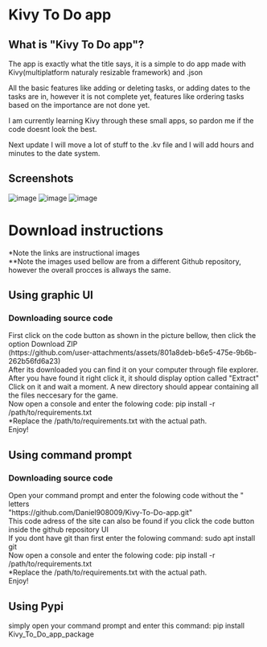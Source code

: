 # Kivy To Do app
## What is "Kivy To Do app"?
<p>The app is exactly what the title says, it is a simple to do app made with Kivy(multiplatform naturaly resizable framework) and .json</p>
<p>All the basic features like adding or deleting tasks, or adding dates to the tasks are in, however it is not complete yet, features like ordering tasks based on the importance are not done yet.</p>
<p>I am currently learning Kivy through these small apps, so pardon me if the code doesnt look the best.</p>
<p>Next update I will move a lot of stuff to the .kv file and I will add hours and minutes to the date system.</p>

## Screenshots
![image](https://github.com/user-attachments/assets/9db2ace6-7d98-43d2-a0fb-efcd9aa9a192)
![image](https://github.com/user-attachments/assets/589104b6-91a3-4ac7-8a3d-968189d9aac6)
![image](https://github.com/user-attachments/assets/dcd82d73-46be-4b3d-b49d-b04ee9faaa8f)

<h1>Download instructions</h1>
*Note the links are instructional images <br>
**Note the images used bellow are from a different Github repository, however the overall procces is allways the same. <br>
<h2>Using graphic UI</h2>
<h3>Downloading source code </h3>
First click on the code button as shown in the picture bellow, then click the option Download ZIP <br>
(https://github.com/user-attachments/assets/801a8deb-b6e5-475e-9b6b-262b56fd6a23) <br>
After its downloaded you can find it on your computer through file explorer. After you have found it right click it, it should display option called "Extract" <br>
Click on it and wait a moment. A new directory should appear containing all the files neccesary for the game.<br>
Now open a console and enter the folowing code: pip install -r /path/to/requirements.txt <br>
*Replace the /path/to/requirements.txt with the actual path. <br>
Enjoy! <br>
<h2>Using command prompt</h2>
<h3>Downloading source code </h3>
Open your command prompt and enter the folowing code without the " letters <br>
"https://github.com/Daniel908009/Kivy-To-Do-app.git" <br>
This code adress of the site can also be found if you click the code button inside the github repository UI <br>
If you dont have git than first enter the folowing command: sudo apt install git <br>
Now open a console and enter the folowing code: pip install -r /path/to/requirements.txt <br>
*Replace the /path/to/requirements.txt with the actual path. <br>
Enjoy! <br>
<h2>Using Pypi</h2>
simply open your command prompt and enter this command: pip install Kivy_To_Do_app_package<br>
